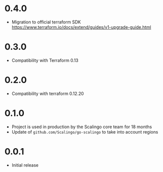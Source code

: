 # 0.4.0

* Migration to official terraform SDK
  https://www.terraform.io/docs/extend/guides/v1-upgrade-guide.html

# 0.3.0

* Compatibility with Terraform 0.13

# 0.2.0

* Compatibility with terraform 0.12.20

# 0.1.0

* Project is used in production by the Scalingo core team for 18 months
* Update of `github.com/Scalingo/go-scalingo` to take into account regions

# 0.0.1

* Initial release
